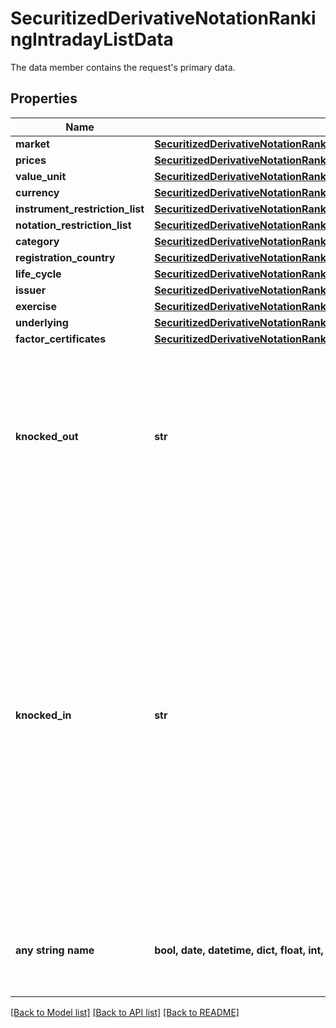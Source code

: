 # SecuritizedDerivativeNotationRankingIntradayListData

The data member contains the request's primary data.

## Properties
Name | Type | Description | Notes
------------ | ------------- | ------------- | -------------
**market** | [**SecuritizedDerivativeNotationRankingIntradayListDataMarket**](SecuritizedDerivativeNotationRankingIntradayListDataMarket.md) |  | 
**prices** | [**SecuritizedDerivativeNotationRankingIntradayListDataPrices**](SecuritizedDerivativeNotationRankingIntradayListDataPrices.md) |  | [optional] 
**value_unit** | [**SecuritizedDerivativeNotationRankingIntradayListDataValueUnit**](SecuritizedDerivativeNotationRankingIntradayListDataValueUnit.md) |  | [optional] 
**currency** | [**SecuritizedDerivativeNotationRankingIntradayListDataCurrency**](SecuritizedDerivativeNotationRankingIntradayListDataCurrency.md) |  | [optional] 
**instrument_restriction_list** | [**SecuritizedDerivativeNotationRankingIntradayListDataInstrumentRestrictionList**](SecuritizedDerivativeNotationRankingIntradayListDataInstrumentRestrictionList.md) |  | [optional] 
**notation_restriction_list** | [**SecuritizedDerivativeNotationRankingIntradayListDataNotationRestrictionList**](SecuritizedDerivativeNotationRankingIntradayListDataNotationRestrictionList.md) |  | [optional] 
**category** | [**SecuritizedDerivativeNotationRankingIntradayListDataCategory**](SecuritizedDerivativeNotationRankingIntradayListDataCategory.md) |  | [optional] 
**registration_country** | [**SecuritizedDerivativeNotationRankingIntradayListDataRegistrationCountry**](SecuritizedDerivativeNotationRankingIntradayListDataRegistrationCountry.md) |  | [optional] 
**life_cycle** | [**SecuritizedDerivativeNotationRankingIntradayListDataLifeCycle**](SecuritizedDerivativeNotationRankingIntradayListDataLifeCycle.md) |  | [optional] 
**issuer** | [**SecuritizedDerivativeNotationRankingIntradayListDataIssuer**](SecuritizedDerivativeNotationRankingIntradayListDataIssuer.md) |  | [optional] 
**exercise** | [**SecuritizedDerivativeNotationRankingIntradayListDataExercise**](SecuritizedDerivativeNotationRankingIntradayListDataExercise.md) |  | [optional] 
**underlying** | [**SecuritizedDerivativeNotationRankingIntradayListDataUnderlying**](SecuritizedDerivativeNotationRankingIntradayListDataUnderlying.md) |  | [optional] 
**factor_certificates** | [**SecuritizedDerivativeNotationRankingIntradayListDataFactorCertificates**](SecuritizedDerivativeNotationRankingIntradayListDataFactorCertificates.md) |  | [optional] 
**knocked_out** | **str** | Specifies whether knocked-out securitized derivatives are included in the response. Particularly relevant for knock-out certificates. | [optional]  if omitted the server will use the default value of "exclude"
**knocked_in** | **str** | Specifies whether knocked-in securitized derivatives are included in the response. Particularly relevant for bonus certificates but also for securitized derivatives that might have additional protection such as reverse convertible bonds, discount certificates, and capital-protection certificates. | [optional]  if omitted the server will use the default value of "exclude"
**any string name** | **bool, date, datetime, dict, float, int, list, str, none_type** | any string name can be used but the value must be the correct type | [optional]

[[Back to Model list]](../README.md#documentation-for-models) [[Back to API list]](../README.md#documentation-for-api-endpoints) [[Back to README]](../README.md)


